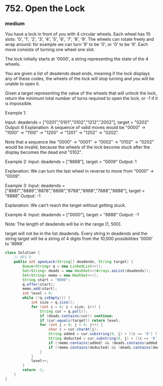 # 752. Open the Lock
### medium
You have a lock in front of you with 4 circular wheels. Each wheel has 10 slots: '0', '1', '2', '3', '4', '5', '6', '7', '8', '9'. The wheels can rotate freely and wrap around: for example we can turn '9' to be '0', or '0' to be '9'. Each move consists of turning one wheel one slot.

The lock initially starts at '0000', a string representing the state of the 4 wheels.

You are given a list of deadends dead ends, meaning if the lock displays any of these codes, the wheels of the lock will stop turning and you will be unable to open it.

Given a target representing the value of the wheels that will unlock the lock, return the minimum total number of turns required to open the lock, or -1 if it is impossible.

Example 1:


Input: deadends = ["0201","0101","0102","1212","2002"], target = "0202"
Output: 6
Explanation:
A sequence of valid moves would be "0000" -> "1000" -> "1100" -> "1200" -> "1201" -> "1202" -> "0202".

Note that a sequence like "0000" -> "0001" -> "0002" -> "0102" -> "0202" would be invalid,
because the wheels of the lock become stuck after the display becomes the dead end "0102".

Example 2:
Input: deadends = ["8888"], target = "0009"
Output: 1

Explanation:
We can turn the last wheel in reverse to move from "0000" -> "0009".

Example 3:
Input: deadends = ["8887","8889","8878","8898","8788","8988","7888","9888"], target = "8888"
Output: -1

Explanation:
We can't reach the target without getting stuck.

Example 4:
Input: deadends = ["0000"], target = "8888"
Output: -1

Note:
The length of deadends will be in the range [1, 500].

target will not be in the list deadends.
Every string in deadends and the string target will be a string of 4 digits from the 10,000 possibilities '0000' to '9999'.

```Java
class Solution {
    // BFS O
    public int openLock(String[] deadends, String target) {
        Queue<String> q = new LinkedList<>();
        Set<String> deads = new HashSet<>(Arrays.asList(deadends));
        Set<String> memo = new HashSet<>();
        String start = "0000";
        q.offer(start);
        memo.add(start);
        int level = 0;
        while (!q.isEmpty()) {
            int size = q.size();
            for (int i = 0; i < size; i++) {
                String cur = q.poll();
                if (deads.contains(cur)) continue;
                if (cur.equals(target)) return level;
                for (int j = 0; j < 4; j++) {
                    char c = cur.charAt(j);
                    String added = cur.substring(0, j) + ((c == '9') ? 0: c + 1 - '0') + cur.substring(j+1);
                    String deducted = cur.substring(0, j) + ((c == '0') ? 9: c - 1 - '0') + cur.substring(j+1);
                    if (!memo.contains(added) && !deads.contains(added)) q.offer(added); memo.add(added);
                    if (!memo.contains(deducted) && !deads.contains(deducted)) q.offer(deducted); memo.add(deducted);
                }
            }
            level++;
        }
        return -1;
    }
}
```